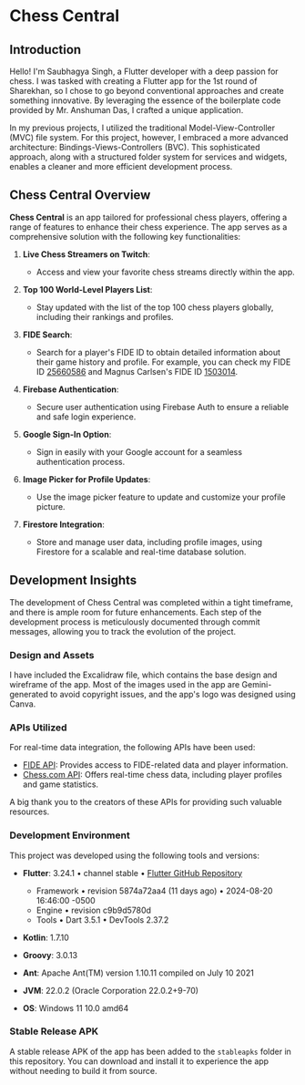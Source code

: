# Chess Central

## Introduction

Hello! I'm Saubhagya Singh, a Flutter developer with a deep passion for chess. I was tasked with creating a Flutter app for the 1st round of Sharekhan, so I chose to go beyond conventional approaches and create something innovative. By leveraging the essence of the boilerplate code provided by Mr. Anshuman Das, I crafted a unique application.

In my previous projects, I utilized the traditional Model-View-Controller (MVC) file system. For this project, however, I embraced a more advanced architecture: Bindings-Views-Controllers (BVC). This sophisticated approach, along with a structured folder system for services and widgets, enables a cleaner and more efficient development process.

## Chess Central Overview

**Chess Central** is an app tailored for professional chess players, offering a range of features to enhance their chess experience. The app serves as a comprehensive solution with the following key functionalities:

1. **Live Chess Streamers on Twitch**:
   - Access and view your favorite chess streams directly within the app.

2. **Top 100 World-Level Players List**:
   - Stay updated with the list of the top 100 chess players globally, including their rankings and profiles.

3. **FIDE Search**:
   - Search for a player's FIDE ID to obtain detailed information about their game history and profile. For example, you can check my FIDE ID [25660586](https://www.fide.com/en/players/25660586) and Magnus Carlsen's FIDE ID [1503014](https://www.fide.com/en/players/1503014).

4. **Firebase Authentication**:
   - Secure user authentication using Firebase Auth to ensure a reliable and safe login experience.

5. **Google Sign-In Option**:
   - Sign in easily with your Google account for a seamless authentication process.

6. **Image Picker for Profile Updates**:
   - Use the image picker feature to update and customize your profile picture.

7. **Firestore Integration**:
   - Store and manage user data, including profile images, using Firestore for a scalable and real-time database solution.

## Development Insights

The development of Chess Central was completed within a tight timeframe, and there is ample room for future enhancements. Each step of the development process is meticulously documented through commit messages, allowing you to track the evolution of the project.

### Design and Assets

I have included the Excalidraw file, which contains the base design and wireframe of the app. Most of the images used in the app are Gemini-generated to avoid copyright issues, and the app's logo was designed using Canva.

### APIs Utilized

For real-time data integration, the following APIs have been used:
- [FIDE API](https://app.fide.com/api/docs): Provides access to FIDE-related data and player information.
- [Chess.com API](https://api.chess.com/pub/): Offers real-time chess data, including player profiles and game statistics.

A big thank you to the creators of these APIs for providing such valuable resources.

### Development Environment

This project was developed using the following tools and versions:

- **Flutter**: 3.24.1 • channel stable • [Flutter GitHub Repository](https://github.com/flutter/flutter.git)
  - Framework • revision 5874a72aa4 (11 days ago) • 2024-08-20 16:46:00 -0500
  - Engine • revision c9b9d5780d
  - Tools • Dart 3.5.1 • DevTools 2.37.2

- **Kotlin**: 1.7.10
- **Groovy**: 3.0.13
- **Ant**: Apache Ant(TM) version 1.10.11 compiled on July 10 2021
- **JVM**: 22.0.2 (Oracle Corporation 22.0.2+9-70)
- **OS**: Windows 11 10.0 amd64

### Stable Release APK

A stable release APK of the app has been added to the `stableapks` folder in this repository. You can download and install it to experience the app without needing to build it from source.
